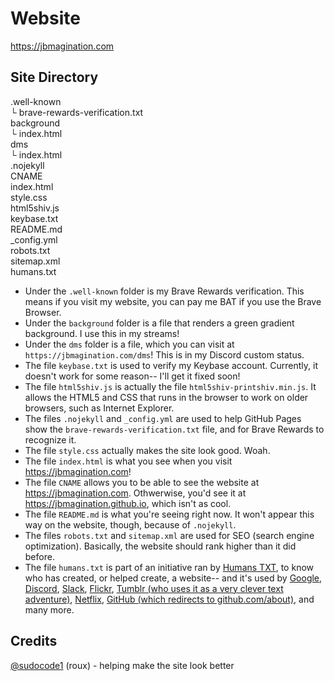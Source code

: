 # Website
https://jbmagination.com

## Site Directory

.well-known</br>
└ brave-rewards-verification.txt</br>
background</br>
└ index.html</br>
dms</br>
└ index.html</br>
.nojekyll</br>
CNAME</br>
index.html</br>
style.css</br>
html5shiv.js</br>
keybase.txt</br>
README.md</br>
\_config.yml</br>
robots.txt</br>
sitemap.xml</br>
humans.txt</br>

* Under the `.well-known` folder is my Brave Rewards verification. This means if you visit my website, you can pay me BAT if you use the Brave Browser.
* Under the `background` folder is a file that renders a green gradient background. I use this in my streams!
* Under the `dms` folder is a file, which you can visit at `https://jbmagination.com/dms`! This is in my Discord custom status.
* The file `keybase.txt` is used to verify my Keybase account. Currently, it doesn't work for some reason-- I'll get it fixed soon!
* The file `html5shiv.js` is actually the file `html5shiv-printshiv.min.js`. It allows the HTML5 and CSS that runs in the browser to work on older browsers, such as Internet Explorer.
* The files `.nojekyll` and `_config.yml` are used to help GitHub Pages show the `brave-rewards-verification.txt` file, and for Brave Rewards to recognize it.
* The file `style.css` actually makes the site look good. Woah.
* The file `index.html` is what you see when you visit https://jbmagination.com!
* The file `CNAME` allows you to be able to see the website at https://jbmagination.com. Othwerwise, you'd see it at https://jbmagination.github.io, which isn't as cool.
* The file `README.md` is what you're seeing right now. It won't appear this way on the website, though, because of `.nojekyll`.
* The files `robots.txt` and `sitemap.xml` are used for SEO (search engine optimization). Basically, the website should rank higher than it did before.
* The file `humans.txt` is part of an initiative ran by [Humans TXT](http://humanstxt.org), to know who has created, or helped create, a website-- and it's used by [Google](https://www.google.com/humans.txt), [Discord](https://discord.com/humans.txt), [Slack](https://slack.com/humans.txt), [Flickr](https://www.flickr.com/humans.txt), [Tumblr (who uses it as a very clever text adventure)](https://www.tumblr.com/humans.txt), [Netflix](https://www.netflix.com/humans.txt), [GitHub (which redirects to github.com/about)](https://github.com/robots.txt), and many more.
## Credits
[@sudocode1](https://github.com/sudocode1) (roux) - helping make the site look better
